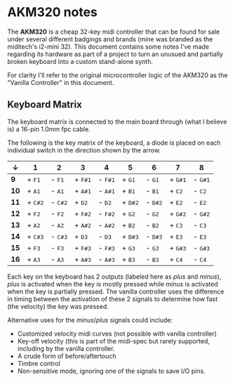 # AKM320 notes

The **AKM320** is a cheap 32-key midi controller that can be found for sale under several different badgings and brands (mine was branded as the miditech's i2-mini 32). This document contains some notes I've made regarding its hardware as part of a project to turn an unusued and partially broken keyboard into a custom stand-alone synth.

<insert photo of keyboard>

For clarity I'll refer to the original microcontroller logic of the AKM320 as the "Vanilla Controller" in this document.
  
## Keyboard Matrix

The keyboard matrix is connected to the main board through (what I believe is) a 16-pin 1.0mm fpc cable.
  
<insert photo of cable>

The following is the key matrix of the keyboard, a <insert resistance> diode is placed on each individual switch in the direction shown by the arrow.

  |  ↓   | 1 | 2 | 3 | 4 | 5 | 6 | 7 | 8 |
|------|---|---|---|---|---|---|---|---|
| **9**|+ <kbd>F1</kbd>|- <kbd>F1</kbd>|+ <kbd>F#1</kbd>|- <kbd>F#1</kbd>|+ <kbd>G1</kbd>|- <kbd>G1</kbd>|+ <kbd>G#1</kbd>|- <kbd>G#1</kbd>|
|**10**|+ <kbd>A1</kbd>|- <kbd>A1</kbd>|+ <kbd>A#1</kbd>|- <kbd>A#1</kbd>|+ <kbd>B1</kbd>|- <kbd>B1</kbd>|+ <kbd>C2</kbd>|- <kbd>C2</kbd>|
|**11**|+ <kbd>C#2</kbd>|- <kbd>C#2</kbd>|+ <kbd>D2</kbd>|- <kbd>D2</kbd>|+ <kbd>D#2</kbd>|- <kbd>D#2</kbd>|+ <kbd>E2</kbd>|- <kbd>E2</kbd>|
|**12**|+ <kbd>F2</kbd>|- <kbd>F2</kbd>|+ <kbd>F#2</kbd>|- <kbd>F#2</kbd>|+ <kbd>G2</kbd>|- <kbd>G2</kbd>|+ <kbd>G#2</kbd>|- <kbd>G#2</kbd>|
|**13**|+ <kbd>A2</kbd>|- <kbd>A2</kbd>|+ <kbd>A#2</kbd>|- <kbd>A#2</kbd>|+ <kbd>B2</kbd>|- <kbd>B2</kbd>|+ <kbd>C3</kbd>|- <kbd>C3</kbd>|
|**14**|+ <kbd>C#3</kbd>|- <kbd>C#3</kbd>|+ <kbd>D3</kbd>|- <kbd>D3</kbd>|+ <kbd>D#3</kbd>|- <kbd>D#3</kbd>|+ <kbd>E3</kbd>|- <kbd>E3</kbd>|
|**15**|+ <kbd>F3</kbd>|- <kbd>F3</kbd>|+ <kbd>F#3</kbd>|- <kbd>F#3</kbd>|+ <kbd>G3</kbd>|- <kbd>G3</kbd>|+ <kbd>G#3</kbd>|- <kbd>G#3</kbd>|
|**16**|+ <kbd>A3</kbd>|- <kbd>A3</kbd>|+ <kbd>A#3</kbd>|- <kbd>A#3</kbd>|+ <kbd>B3</kbd>|- <kbd>B3</kbd>|+ <kbd>C4</kbd>|- <kbd>C4</kbd>|
  
Each key on the keyboard has 2 outputs (labeled here as *plus* and *minus*), *plus* is activated when the key is mostly pressed while *minus* is activated when the key is partially pressed. The vanilla controller uses the difference in timing between the activation of these 2 signals to determine how fast (the velocity) the key was pressed. 

Alternative uses for the *minus*/*plus* signals could include:

* Customized velocity midi curves (not possible with vanilla controller)
* Key-off velocity (this is part of the midi-spec but rarely supported, including by the vanilla controller.
* A crude form of before/aftertouch 
* Timbre control
* Non-sensitive mode, ignoring one of the signals to save I/O pins.
